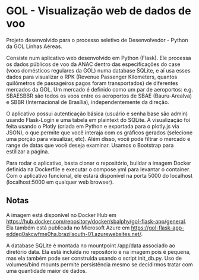 # GOL - Visualização web de dados de voo

Projeto desenvolvido para o processo seletivo de Desenvolvedor - Python da GOL Linhas Aéreas.

Consiste num aplicativo web desenvolvido em Python (Flask). Ele processa os dados públicos de voo da ANAC dentro das especificações do case (voos domésticos regulares da GOL) numa database SQLite, e aí usa esses dados para visualizar o RPK (Revenue Passenger Kilometers, quantos quilômetros de passageiros pagos foram transportados) de diferentes mercados da GOL. Um mercado é definido como um par de aeroportos: e.g. SBAESBBR são todos os voos entre os aeroportos de SBAE (Bauru-Arealva) e SBBR (Internacional de Brasília), independentemente da direção.

O aplicativo possui autenticação básica (usuário e senha base são admin) usando Flask-Login e uma tabela em plaintext do SQLite. A visualização foi feita usando o Plotly (criada em Python e exportada para o plotly.js via JSON), o que permite que você interaja com os gráficos gerados (selecione uma porção para visualizar, etc). Além disso, você pode filtrar o mercado e range de datas que você deseja examinar. Usamos o Bootstrap para estilizar a página.

Para rodar o aplicativo, basta clonar o repositório, buildar a imagem Docker definida na Dockerfile e executar o compose.yml para levantar o container. Com o aplicativo funcional, ele estará disponível na porta 5000 do localhost (localhost:5000 em qualquer web browser).

## Notas
A imagem está disponível no Docker Hub em https://hub.docker.com/repository/docker/sbalphy/gol-flask-app/general. Ela também está publicada no Microsoft Azure em https://gol-flask-app-eddeg0akcwfme0ha.brazilsouth-01.azurewebsites.net/. 

A database SQLite é montada no mountpoint /app/data associado ao diretório data. Ela está incluída no repositório e na imagem pois é pequena, mas ela também pode ser construída usando o script init_db.py. Uso de volumes/bind mounts permite persistência mesmo se decidirmos tratar com uma quantidade maior de dados.
